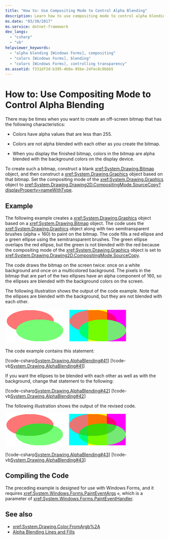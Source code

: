 ```yaml
---
title: "How to: Use Compositing Mode to Control Alpha Blending"
description: Learn how to use compositing mode to control alpha blending using a System.Drawing.Bitmap object and a System.Drawing.Graphics object.
ms.date: "03/30/2017"
ms.service: dotnet-framework
dev_langs: 
  - "csharp"
  - "vb"
helpviewer_keywords: 
  - "alpha blending [Windows Forms], compositing"
  - "colors [Windows Forms], blending"
  - "colors [Windows Forms], controlling transparency"
ms.assetid: f331df2d-b395-4b0a-95be-24fec8c9bbb5
---
```

# How to: Use Compositing Mode to Control Alpha Blending

There may be times when you want to create an off-screen bitmap that has the following characteristics:

- Colors have alpha values that are less than 255.

- Colors are not alpha blended with each other as you create the bitmap.

- When you display the finished bitmap, colors in the bitmap are alpha blended with the background colors on the display device.

To create such a bitmap, construct a blank <xref:System.Drawing.Bitmap> object, and then construct a <xref:System.Drawing.Graphics> object based on that bitmap. Set the compositing mode of the <xref:System.Drawing.Graphics> object to <xref:System.Drawing.Drawing2D.CompositingMode.SourceCopy?displayProperty=nameWithType>.

## Example

The following example creates a <xref:System.Drawing.Graphics> object based on a <xref:System.Drawing.Bitmap> object. The code uses the <xref:System.Drawing.Graphics> object along with two semitransparent brushes (alpha = 160) to paint on the bitmap. The code fills a red ellipse and a green ellipse using the semitransparent brushes. The green ellipse overlaps the red ellipse, but the green is not blended with the red because the compositing mode of the <xref:System.Drawing.Graphics> object is set to <xref:System.Drawing.Drawing2D.CompositingMode.SourceCopy>.

The code draws the bitmap on the screen twice: once on a white background and once on a multicolored background. The pixels in the bitmap that are part of the two ellipses have an alpha component of 160, so the ellipses are blended with the background colors on the screen.

The following illustration shows the output of the code example. Note that the ellipses are blended with the background, but they are not blended with each other.

![Diagram showing ellipses blended with the background, not each other.](./media/how-to-use-compositing-mode-to-control-alpha-blending/ellipses-blended-background.png)

The code example contains this statement:

[!code-csharp[System.Drawing.AlphaBlending#41](~/samples/snippets/csharp/VS_Snippets_Winforms/System.Drawing.AlphaBlending/CS/Class1.cs#41)]
[!code-vb[System.Drawing.AlphaBlending#41](~/samples/snippets/visualbasic/VS_Snippets_Winforms/System.Drawing.AlphaBlending/VB/Class1.vb#41)]

If you want the ellipses to be blended with each other as well as with the background, change that statement to the following:

[!code-csharp[System.Drawing.AlphaBlending#42](~/samples/snippets/csharp/VS_Snippets_Winforms/System.Drawing.AlphaBlending/CS/Class1.cs#42)]
[!code-vb[System.Drawing.AlphaBlending#42](~/samples/snippets/visualbasic/VS_Snippets_Winforms/System.Drawing.AlphaBlending/VB/Class1.vb#42)]

The following illustration shows the output of the revised code.

![Diagram that shows ellipses blended together and with background.](./media/how-to-use-compositing-mode-to-control-alpha-blending/blend-ellipses-background.png)

[!code-csharp[System.Drawing.AlphaBlending#43](~/samples/snippets/csharp/VS_Snippets_Winforms/System.Drawing.AlphaBlending/CS/Class1.cs#43)]
[!code-vb[System.Drawing.AlphaBlending#43](~/samples/snippets/visualbasic/VS_Snippets_Winforms/System.Drawing.AlphaBlending/VB/Class1.vb#43)]

## Compiling the Code

The preceding example is designed for use with Windows Forms, and it requires <xref:System.Windows.Forms.PaintEventArgs> `e`, which is a parameter of <xref:System.Windows.Forms.PaintEventHandler>.

## See also

- <xref:System.Drawing.Color.FromArgb%2A>
- [Alpha Blending Lines and Fills](alpha-blending-lines-and-fills.md)
